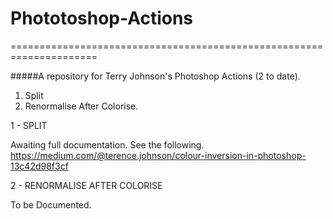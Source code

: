 # Phototoshop-Actions
=====================================================================

#####A repository for Terry Johnson's Photoshop Actions (2 to date).

1. Split
2. Renormalise After Colorise.

1 - SPLIT

Awaiting full documentation. See the following.
https://medium.com/@terence.johnson/colour-inversion-in-photoshop-13c42d98f3cf

2 - RENORMALISE AFTER COLORISE 

To be Documented.

